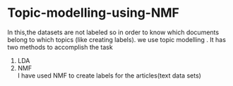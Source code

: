 # Topic-modelling-using-NMF
In this,the datasets are not labeled so in order to know which documents belong to which topics (like creating labels).
we use topic modelling . It has two methods to accomplish the task 
1. LDA
2. NMF
<br>I have used NMF to create labels for the articles(text data sets)
